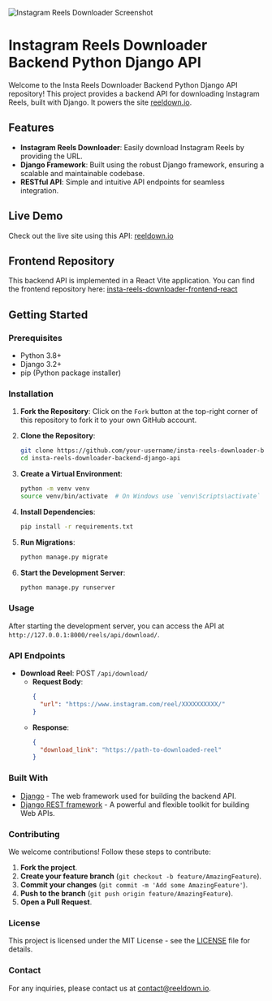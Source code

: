 ![Instagram Reels Downloader Screenshot](https://github.com/ziauldin123/instagram-reels-downloader-backend-python-django-api/blob/main/reeldown-io-instagram-video-downloading-instagram-reels-download-4k-instagram-reels-download-by-link.png)

# Instagram Reels Downloader Backend Python Django API

Welcome to the Insta Reels Downloader Backend Python Django API repository! This project provides a backend API for downloading Instagram Reels, built with Django. It powers the site [reeldown.io](https://reeldown.io).

## Features

- **Instagram Reels Downloader**: Easily download Instagram Reels by providing the URL.
- **Django Framework**: Built using the robust Django framework, ensuring a scalable and maintainable codebase.
- **RESTful API**: Simple and intuitive API endpoints for seamless integration.

## Live Demo

Check out the live site using this API: [reeldown.io](https://reeldown.io)

## Frontend Repository

This backend API is implemented in a React Vite application. You can find the frontend repository here: [insta-reels-downloader-frontend-react](https://github.com/ziauldin123/insta-reels-downloader-frontend-react)

## Getting Started

### Prerequisites

- Python 3.8+
- Django 3.2+
- pip (Python package installer)

### Installation

1. **Fork the Repository**: Click on the `Fork` button at the top-right corner of this repository to fork it to your own GitHub account.

2. **Clone the Repository**:
   ```bash
   git clone https://github.com/your-username/insta-reels-downloader-backend-django-api.git
   cd insta-reels-downloader-backend-django-api
3. **Create a Virtual Environment**:
    ```bash
    python -m venv venv
    source venv/bin/activate  # On Windows use `venv\Scripts\activate`
4. **Install Dependencies**:
    ```bash
    pip install -r requirements.txt
5. **Run Migrations**:
   ```bash
   python manage.py migrate
6. **Start the Development Server**:
   ```bash
   python manage.py runserver

### Usage

After starting the development server, you can access the API at `http://127.0.0.1:8000/reels/api/download/`.

### API Endpoints

- **Download Reel**: POST `/api/download/`
  - **Request Body**:
    ```json
    {
      "url": "https://www.instagram.com/reel/XXXXXXXXXX/"
    }
    ```
  - **Response**:
    ```json
    {
      "download_link": "https://path-to-downloaded-reel"
    }
    ```

### Built With

- [Django](https://www.djangoproject.com/) - The web framework used for building the backend API.
- [Django REST framework](https://www.django-rest-framework.org/) - A powerful and flexible toolkit for building Web APIs.

### Contributing

We welcome contributions! Follow these steps to contribute:

1. **Fork the project**.
2. **Create your feature branch** (`git checkout -b feature/AmazingFeature`).
3. **Commit your changes** (`git commit -m 'Add some AmazingFeature'`).
4. **Push to the branch** (`git push origin feature/AmazingFeature`).
5. **Open a Pull Request**.

### License

This project is licensed under the MIT License - see the [LICENSE](LICENSE) file for details.

### Contact

For any inquiries, please contact us at [contact@reeldown.io](mailto:mziauldin2@gmail.com).



